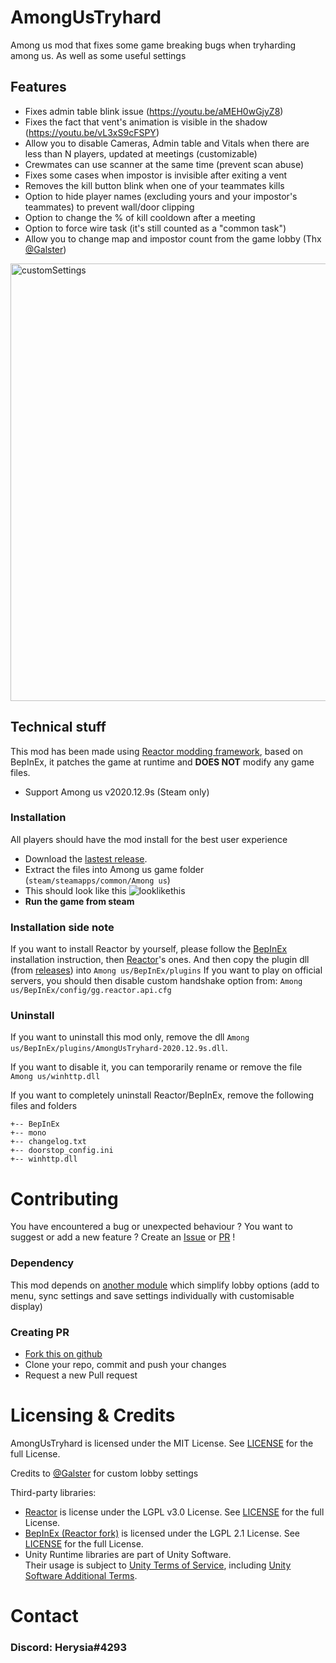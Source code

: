 # AmongUsTryhard

Among us mod that fixes some game breaking bugs when tryharding among us. As well as some useful settings

## Features

-   Fixes admin table blink issue (https://youtu.be/aMEH0wGjyZ8)
-   Fixes the fact that vent's animation is visible in the shadow (https://youtu.be/vL3xS9cFSPY)
-   Allow you to disable Cameras, Admin table and Vitals when there are less than N players, updated at meetings (customizable)
-   Crewmates can use scanner at the same time (prevent scan abuse)
-   Fixes some cases when impostor is invisible after exiting a vent
-   Removes the kill button blink when one of your teammates kills
-   Option to hide player names (excluding yours and your impostor's teammates) to prevent wall/door clipping
-   Option to change the % of kill cooldown after a meeting
-   Option to force wire task (it's still counted as a "common task")
-   Allow you to change map and impostor count from the game lobby (Thx [@Galster](https://github.com/Galster-dev))

<img src="./Visuals/Settings.png" alt="customSettings" width="700"/>

## Technical stuff

This mod has been made using [Reactor modding framework](https://github.com/NuclearPowered/Reactor), based on BepInEx, it patches the game at runtime and **DOES NOT** modify any game files.

-   Support Among us v2020.12.9s (Steam only)

### Installation

All players should have the mod install for the best user experience

-   Download the [lastest release](https://github.com/Herysia/AmongUsTryhard/releases/latest).
-   Extract the files into Among us game folder (`steam/steamapps/common/Among us`)
-   This should look like this
    ![looklikethis](./Visuals/looklikethis.png)
-   **Run the game from steam**

### Installation side note

If you want to install Reactor by yourself, please follow the [BepInEx](https://docs.reactor.gg/docs/basic/install_bepinex) installation instruction, then [Reactor](https://docs.reactor.gg/docs/basic/install_reactor)'s ones. And then copy the plugin dll (from [releases](https://github.com/Herysia/AmongUsTryhard/releases/latest)) into `Among us/BepInEx/plugins`
If you want to play on official servers, you should then disable custom handshake option from: `Among us/BepInEx/config/gg.reactor.api.cfg`

### Uninstall

If you want to uninstall this mod only, remove the dll `Among us/BepInEx/plugins/AmongUsTryhard-2020.12.9s.dll`.

If you want to disable it, you can temporarily rename or remove the file `Among us/winhttp.dll`

If you want to completely uninstall Reactor/BepInEx, remove the following files and folders

```
+-- BepInEx
+-- mono
+-- changelog.txt
+-- doorstop_config.ini
+-- winhttp.dll
```

# Contributing

You have encountered a bug or unexpected behaviour ? You want to suggest or add a new feature ? Create an [Issue](https://github.com/Herysia/AmongUsTryhard/issues) or [PR](https://github.com/Herysia/AmongUsTryhard/pulls) !

### Dependency

This mod depends on [another module](https://github.com/Herysia/CustomLobbyOptions) which simplify lobby options (add to menu, sync settings and save settings individually with customisable display)

### Creating PR

-   [Fork this on github](https://github.com/Herysia/AmongUsTryhard/fork)
-   Clone your repo, commit and push your changes
-   Request a new Pull request

# Licensing & Credits

AmongUsTryhard is licensed under the MIT License. See [LICENSE](LICENSE.md) for the full License.

Credits to [@Galster](https://github.com/Galster-dev) for custom lobby settings

Third-party libraries:

-   [Reactor](https://github.com/NuclearPowered/Reactor) is license under the LGPL v3.0 License. See [LICENSE](https://github.com/NuclearPowered/Reactor/blob/master/LICENSE) for the full License.
-   [BepInEx (Reactor fork)](https://github.com/NuclearPowered/BepInEx) is licensed under the LGPL 2.1 License. See [LICENSE](https://github.com/NuclearPowered/BepInEx/blob/master/LICENSE) for the full License.
-   Unity Runtime libraries are part of Unity Software.  
    Their usage is subject to [Unity Terms of Service](https://unity3d.com/legal/terms-of-service), including [Unity Software Additional Terms](https://unity3d.com/legal/terms-of-service/software).

# Contact

### Discord: Herysia#4293

